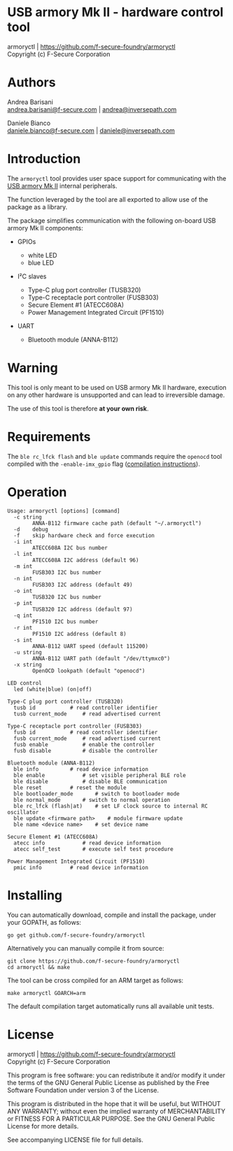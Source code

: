 USB armory Mk II - hardware control tool
========================================

armoryctl | https://github.com/f-secure-foundry/armoryctl  
Copyright (c) F-Secure Corporation

Authors
=======

Andrea Barisani  
andrea.barisani@f-secure.com | andrea@inversepath.com  

Daniele Bianco  
daniele.bianco@f-secure.com | daniele@inversepath.com  

Introduction
============

The `armoryctl` tool provides user space support for communicating with the
[USB armory Mk II](https://github.com/f-secure-foundry/usbarmory/wiki) internal
peripherals.

The function leveraged by the tool are all exported to allow use of the package
as a library.

The package simplifies communication with the following on-board USB armory Mk
II components:

* GPIOs
  - white LED
  - blue LED

* I²C slaves
  - Type-C plug port controller (TUSB320)
  - Type-C receptacle port controller (FUSB303)
  - Secure Element #1 (ATECC608A)
  - Power Management Integrated Circuit (PF1510)

* UART
  - Bluetooth module (ANNA-B112)

Warning
=======

This tool is only meant to be used on USB armory Mk II hardware, execution on
any other hardware is unsupported and can lead to irreversible damage.

The use of this tool is therefore **at your own risk**.

Requirements
============

The `ble rc_lfck flash` and `ble update` commands require the `openocd` tool
compiled with the `-enable-imx_gpio` flag ([compilation instructions](https://github.com/f-secure-foundry/usbarmory/wiki/Bluetooth#using-openocd-for-jtag-access)).

Operation
=========

```
Usage: armoryctl [options] [command]
  -c string
    	ANNA-B112 firmware cache path (default "~/.armoryctl")
  -d	debug
  -f	skip hardware check and force execution
  -i int
    	ATECC608A I2C bus number
  -l int
    	ATECC608A I2C address (default 96)
  -m int
    	FUSB303 I2C bus number
  -n int
    	FUSB303 I2C address (default 49)
  -o int
    	TUSB320 I2C bus number
  -p int
    	TUSB320 I2C address (default 97)
  -q int
    	PF1510 I2C bus number
  -r int
    	PF1510 I2C address (default 8)
  -s int
    	ANNA-B112 UART speed (default 115200)
  -u string
    	ANNA-B112 UART path (default "/dev/ttymxc0")
  -x string
    	OpenOCD lookpath (default "openocd")

LED control
  led (white|blue) (on|off)

Type-C plug port controller (TUSB320)
  tusb id			# read controller identifier
  tusb current_mode		# read advertised current

Type-C receptacle port controller (FUSB303)
  fusb id			# read controller identifier
  fusb current_mode		# read advertised current
  fusb enable			# enable the controller
  fusb disable			# disable the controller

Bluetooth module (ANNA-B112)
  ble info			# read device information
  ble enable			# set visible peripheral BLE role
  ble disable			# disable BLE communication
  ble reset			# reset the module
  ble bootloader_mode		# switch to bootloader mode
  ble normal_mode		# switch to normal operation
  ble rc_lfck (flash|at)	# set LF clock source to internal RC oscillator
  ble update <firmware path>	# module firmware update
  ble name <device name>	# set device name

Secure Element #1 (ATECC608A)
  atecc info			# read device information
  atecc self_test		# execute self test procedure

Power Management Integrated Circuit (PF1510)
  pmic info			# read device information
```

Installing
==========

You can automatically download, compile and install the package, under your
GOPATH, as follows:

```
go get github.com/f-secure-foundry/armoryctl
```

Alternatively you can manually compile it from source:

```
git clone https://github.com/f-secure-foundry/armoryctl
cd armoryctl && make
```

The tool can be cross compiled for an ARM target as follows:

```
make armoryctl GOARCH=arm
```

The default compilation target automatically runs all available unit tests.

License
=======

armoryctl | https://github.com/f-secure-foundry/armoryctl  
Copyright (c) F-Secure Corporation

This program is free software: you can redistribute it and/or modify it under
the terms of the GNU General Public License as published by the Free Software
Foundation under version 3 of the License.

This program is distributed in the hope that it will be useful, but WITHOUT ANY
WARRANTY; without even the implied warranty of MERCHANTABILITY or FITNESS FOR A
PARTICULAR PURPOSE. See the GNU General Public License for more details.

See accompanying LICENSE file for full details.
